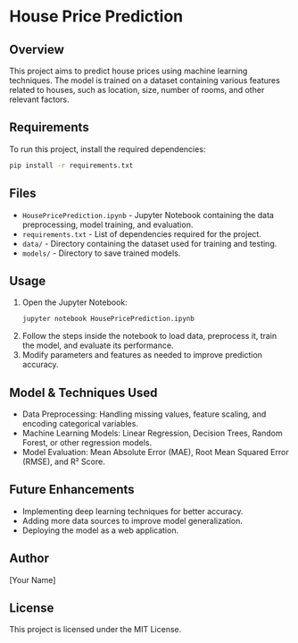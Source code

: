 # House Price Prediction

## Overview
This project aims to predict house prices using machine learning techniques. The model is trained on a dataset containing various features related to houses, such as location, size, number of rooms, and other relevant factors.

## Requirements
To run this project, install the required dependencies:
```bash
pip install -r requirements.txt
```

## Files
- `HousePricePrediction.ipynb` - Jupyter Notebook containing the data preprocessing, model training, and evaluation.
- `requirements.txt` - List of dependencies required for the project.
- `data/` - Directory containing the dataset used for training and testing.
- `models/` - Directory to save trained models.

## Usage
1. Open the Jupyter Notebook:
   ```bash
   jupyter notebook HousePricePrediction.ipynb
   ```
2. Follow the steps inside the notebook to load data, preprocess it, train the model, and evaluate its performance.
3. Modify parameters and features as needed to improve prediction accuracy.

## Model & Techniques Used
- Data Preprocessing: Handling missing values, feature scaling, and encoding categorical variables.
- Machine Learning Models: Linear Regression, Decision Trees, Random Forest, or other regression models.
- Model Evaluation: Mean Absolute Error (MAE), Root Mean Squared Error (RMSE), and R² Score.

## Future Enhancements
- Implementing deep learning techniques for better accuracy.
- Adding more data sources to improve model generalization.
- Deploying the model as a web application.

## Author
[Your Name]

## License
This project is licensed under the MIT License.

